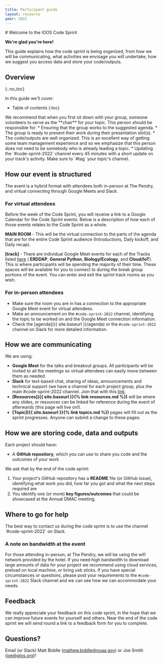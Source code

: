 ```yaml
---
title: Participant guide
layout: resource
year: 2022
---
```


<div class="lead" markdown="1">
# Welcome to the IOOS Code Sprint

**We're glad you're here!**

This guide explains how the code sprint is being organized, from how we will be
communicating, what activities we envisage you will undertake, how we suggest
you access data and store your code/outputs.
</div>

## Overview
{:.no_toc}

In this guide we'll cover:

* Table of contents
{:toc}

<div class="aside" markdown="1">
We recommend that when you first sit down with your group, someone volunteers to serve as the **chair** for your topic.
This person should be responsible for:
* Ensuring that the group works to the suggested agenda.
* The group is ready to present their work during their presentation slot(s). 
* The code/outputs are well organized.
This is an excellent way of getting some team management experience and so we emphasize that this person does not need to be somebody who is already leading a topic. 
* Updating the `#code-sprint-2022` channel every 45 minutes with a short update on your track's activity. Make sure to `#tag` your topic's channel. 

</div>

## How our event is structured
The event is a hybrid format with attendees both in-person at The Pendry, and virtual connecting through Google Meets and Slack. 

### For virtual attendees
Before the week of the Code Sprint, you will receive a link to a Google Calendar for the Code Sprint events. Below is a description of how each of those events relates to the Code Sprint as a whole.

**MAIN ROOM** - This will be the virtual connection to the parts of the agenda that are for the entire Code Sprint audience (Introductions, Daily kickoff, and Daily recap).  

**[track]** - There are individual Google Meet events for each of the Tracks listed [here](https://github.com/ioos/ioos-code-sprint/blob/main/2022/track-list.md) ( **ERDDAP**, **General Python**, **Biology/Ecology**, and **Cloud/IoT**). This is where participants will be spending the majority of their time. These spaces will be available for you to connect to during the break group portions of the event. You can enter and exit the sprint track rooms as you wish. 

### For in-person attendees

* Make sure the room you are in has a connection to the appropriate Google Meet event for virtual attendees.
* Make an announcement on the `#code-sprint-2022` channel, identifying the topic to be worked on and the Google Meet connection information.
* Check the [agenda]({{ site.baseurl }}/agenda) or the `#code-sprint-2022` channel on Slack for more detailed information.

## How we are communicating

We are using:
* **Google Meet** for the talks and breakout groups. All participants will be invited to all the meetings so virtual attendees can easily move between them as needed. 
* **Slack** for text-based chat, sharing of ideas, announcements and technical support (we have a channel for each project group, plus the main #code-sprint-2022 channel. Join that with this [link](https://ioos.slack.com/join/shared_invite/zt-16fcb3lev-SsqZQkXC~Z23KbTvosUaNg#/shared-invite/email). 
* **[Resources]({{ site.baseurl }}{% link resources.md %})** will be where any slides, or resources can be linked for reference during the event of afterwards (this page will live on!). 
* **[Topic]({{ site.baseurl }}{% link topics.md %})** pages will fill out as the sprint progresses. Anyone can submit a change to these pages. 

## How we are storing code, data and outputs

Each project should have:

* A **GitHub repository**, which you can use to share you code and the outcomes
  of your work

<div class="lead" markdown="1">
We ask that by the end of the code sprint:

1. Your project's GitHub repository has a **README** file (or GitHub issue), identifying what work
   you did, how far you got and what the next steps required are
2. You identify one (or more) **key figures/outcomes** that could be showcased at the 
   Annual DMAC meeting.
</div>

## Where to go for help

<div class="aside" markdown="1">
The best way to contact us during the code sprint is to use the channel `#code-sprint-2022` on Slack.
</div>

### A note on bandwidth at the event

For those attending in-person, at The Pendry, we will be using the wifi network provided by the hotel. If you need high bandwidth to download large amounts of data for your project we recommend using cloud services, preload on local machine, or bring usb sticks. If you have special circumstances or questions, please post your requirements to the `#code-sprint-2022` Slack channel and we can see how we can accommodate your needs.

## Feedback

We really appreciate your feedback on this code sprint, in the hope that we can improve future events for yourself and others. Near the end of the code sprint we will send round a link to a feedback form for you to complete.

## Questions?

Email (or Slack) Matt Biddle (mathew.biddle@noaa.gov) or Joe Smith (joe@glos.org)!
